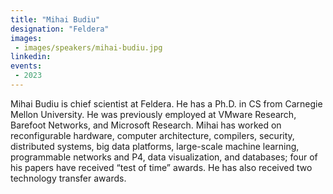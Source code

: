 ```yaml
---
title: "Mihai Budiu"
designation: "Feldera"
images:
 - images/speakers/mihai-budiu.jpg
linkedin: 
events:
 - 2023
---
```


Mihai Budiu is chief scientist at Feldera. He has a Ph.D. in CS from Carnegie Mellon University. He was previously employed at VMware Research, Barefoot Networks, and Microsoft Research. Mihai has worked on reconfigurable hardware, computer architecture, compilers, security, distributed systems, big data platforms, large-scale machine learning, programmable networks and P4, data visualization, and databases; four of his papers have received “test of time” awards. He has also received two technology transfer awards.